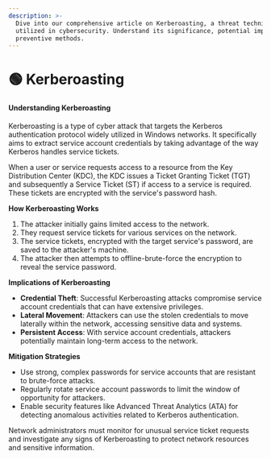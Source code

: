 ```yaml
---
description: >-
  Dive into our comprehensive article on Kerberoasting, a threat technique
  utilized in cybersecurity. Understand its significance, potential impact and
  preventive methods.
---
```


# 🟢 Kerberoasting

#### Understanding Kerberoasting

Kerberoasting is a type of cyber attack that targets the Kerberos authentication protocol widely utilized in Windows networks. It specifically aims to extract service account credentials by taking advantage of the way Kerberos handles service tickets.

When a user or service requests access to a resource from the Key Distribution Center (KDC), the KDC issues a Ticket Granting Ticket (TGT) and subsequently a Service Ticket (ST) if access to a service is required. These tickets are encrypted with the service's password hash.

**How Kerberoasting Works**

1. The attacker initially gains limited access to the network.
2. They request service tickets for various services on the network.
3. The service tickets, encrypted with the target service's password, are saved to the attacker's machine.
4. The attacker then attempts to offline-brute-force the encryption to reveal the service password.

**Implications of Kerberoasting**

* **Credential Theft**: Successful Kerberoasting attacks compromise service account credentials that can have extensive privileges.
* **Lateral Movement**: Attackers can use the stolen credentials to move laterally within the network, accessing sensitive data and systems.
* **Persistent Access**: With service account credentials, attackers potentially maintain long-term access to the network.

**Mitigation Strategies**

* Use strong, complex passwords for service accounts that are resistant to brute-force attacks.
* Regularly rotate service account passwords to limit the window of opportunity for attackers.
* Enable security features like Advanced Threat Analytics (ATA) for detecting anomalous activities related to Kerberos authentication.

Network administrators must monitor for unusual service ticket requests and investigate any signs of Kerberoasting to protect network resources and sensitive information.
